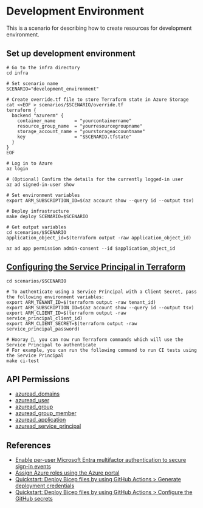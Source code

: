 # Development Environment

This is a scenario for describing how to create resources for development environment.

## Set up development environment

```shell
# Go to the infra directory
cd infra

# Set scenario name
SCENARIO="development_environment"

# Create override.tf file to store Terraform state in Azure Storage
cat <<EOF > scenarios/$SCENARIO/override.tf
terraform {
  backend "azurerm" {
    container_name       = "yourcontainername"
    resource_group_name  = "yourresourcegroupname"
    storage_account_name = "yourstorageaccountname"
    key                  = "$SCENARIO.tfstate"
  }
}
EOF

# Log in to Azure
az login

# (Optional) Confirm the details for the currently logged-in user
az ad signed-in-user show

# Set environment variables
export ARM_SUBSCRIPTION_ID=$(az account show --query id --output tsv)

# Deploy infrastructure
make deploy SCENARIO=$SCENARIO

# Get output variables
cd scenarios/$SCENARIO
application_object_id=$(terraform output -raw application_object_id)

az ad app permission admin-consent --id $application_object_id
```

## [Configuring the Service Principal in Terraform](https://registry.terraform.io/providers/hashicorp/azurerm/latest/docs/guides/service_principal_client_secret#configuring-the-service-principal-in-terraform)

```shell
cd scenarios/$SCENARIO

# To authenticate using a Service Principal with a Client Secret, pass the following environment variables:
export ARM_TENANT_ID=$(terraform output -raw tenant_id)
export ARM_SUBSCRIPTION_ID=$(az account show --query id --output tsv)
export ARM_CLIENT_ID=$(terraform output -raw service_principal_client_id)
export ARM_CLIENT_SECRET=$(terraform output -raw service_principal_password)

# Hooray 🎉, you can now run Terraform commands which will use the Service Principal to authenticate
# For example, you can run the following command to run CI tests using the Service Principal
make ci-test
```

## API Permissions

- [azuread_domains](https://registry.terraform.io/providers/hashicorp/azuread/latest/docs/data-sources/domains#api-permissions)
- [azuread_user](https://registry.terraform.io/providers/hashicorp/azuread/latest/docs/resources/user#api-permissions)
- [azuread_group](https://registry.terraform.io/providers/hashicorp/azuread/latest/docs/resources/group#api-permissions)
- [azuread_group_member](https://registry.terraform.io/providers/hashicorp/azuread/latest/docs/resources/group_member#api-permissions)
- [azuread_application](https://registry.terraform.io/providers/hashicorp/azuread/latest/docs/resources/application#api-permissions)
- [azuread_service_principal](https://registry.terraform.io/providers/hashicorp/azuread/latest/docs/resources/service_principal#api-permissions)

## References

- [Enable per-user Microsoft Entra multifactor authentication to secure sign-in events](https://learn.microsoft.com/entra/identity/authentication/howto-mfa-userstates)
- [Assign Azure roles using the Azure portal](https://learn.microsoft.com/azure/role-based-access-control/role-assignments-portal)
- [Quickstart: Deploy Bicep files by using GitHub Actions > Generate deployment credentials](https://learn.microsoft.com/en-us/azure/azure-resource-manager/bicep/deploy-github-actions?tabs=CLI%2Cuserlevel#generate-deployment-credentials)
- [Quickstart: Deploy Bicep files by using GitHub Actions > Configure the GitHub secrets](https://learn.microsoft.com/en-us/azure/azure-resource-manager/bicep/deploy-github-actions?tabs=CLI%2Cuserlevel#configure-the-github-secrets)
